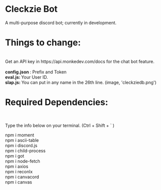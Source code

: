 # Cleckzie Bot

A multi-purpose discord bot; currently in development. 

<h1> Things to change: </h1> <br>
Get an API key in https://api.monkedev.com/docs for the chat bot feature. <br> <br>
<b>config.json </b>:  Prefix and Token <br>
<b> eval.js: </b> Your User ID. <br>
<b> slap.js: </b> You can put in any name in the 26th line. (image, 'cleckziedb.png')

<h1>Required Dependencies: </h1> <br>
<p> Type the info below on your terminal. (Ctrl + Shift + ` ) </p>
<div>
npm i moment <br>
npm i ascii-table <br>
npm i discord.js <br>
npm i child-process <br>
npm i got <br>
npm i node-fetch <br>
npm i axios <br>
npm i reconlx <br>
npm i canvacord <br>
npm i canvas <br> 

</div>
